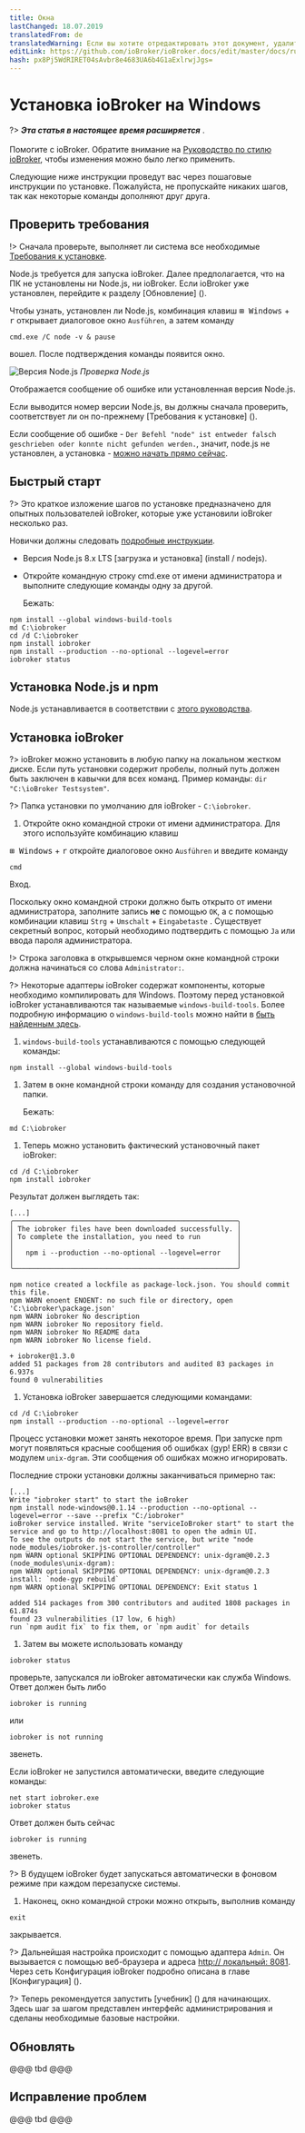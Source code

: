 ```yaml
---
title: Окна
lastChanged: 18.07.2019
translatedFrom: de
translatedWarning: Если вы хотите отредактировать этот документ, удалите поле «translationFrom», в противном случае этот документ будет снова автоматически переведен
editLink: https://github.com/ioBroker/ioBroker.docs/edit/master/docs/ru/install/windows.md
hash: px8Pj5WdRIRET04sAvbr8e4683UA6b4G1aExlrwjJgs=
---
```

# Установка ioBroker на Windows
?> ***Эта статья в настоящее время расширяется*** .<br><br> Помогите с ioBroker. Обратите внимание на [Руководство по стилю ioBroker](community/styleguidedoc), чтобы изменения можно было легко применить.

Следующие ниже инструкции проведут вас через пошаговые инструкции по установке. Пожалуйста, не пропускайте никаких шагов, так как некоторые команды дополняют друг друга.

## Проверить требования
!> Сначала проверьте, выполняет ли система все необходимые [Требования к установке](install/requirements).

Node.js требуется для запуска ioBroker. Далее предполагается, что на ПК не установлены ни Node.js, ни ioBroker. Если ioBroker уже установлен, перейдите к разделу [Обновление] ().

Чтобы узнать, установлен ли Node.js, комбинация клавиш <kbd>⊞ Windows</kbd> + <kbd>r</kbd> открывает диалоговое окно `Ausführen`, а затем команду

```
cmd.exe /C node -v & pause
```

вошел. После подтверждения команды появится окно.

![Версия Node.js](../../de/install/media/w02nodecheck.png) *Проверка Node.js*

Отображается сообщение об ошибке или установленная версия Node.js.

Если выводится номер версии Node.js, вы должны сначала проверить, соответствует ли он по-прежнему [Требования к установке] ().

Если сообщение об ошибке - `Der Befehl "node" ist entweder falsch geschrieben oder konnte nicht gefunden werden.`, значит, node.js не установлен, а установка - [можно начать прямо сейчас](#nodeinst).

## Быстрый старт
?> Это краткое изложение шагов по установке предназначено для опытных пользователей ioBroker, которые уже установили ioBroker несколько раз.

Новички должны следовать [подробные инструкции](#nodeinst).

* Версия Node.js 8.x LTS [загрузка и установка] (install / nodejs).
* Откройте командную строку cmd.exe от имени администратора и выполните следующие команды одну за другой.

  Бежать:

```
npm install --global windows-build-tools
md C:\iobroker
cd /d C:\iobroker
npm install iobroker
npm install --production --no-optional --logevel=error
iobroker status
```

<div id="nodeinst"></div>

## Установка Node.js и npm
Node.js устанавливается в соответствии с [этого руководства](install/nodejs).

## Установка ioBroker
?> ioBroker можно установить в любую папку на локальном жестком диске. Если путь установки содержит пробелы, полный путь должен быть заключен в кавычки для всех команд.
Пример команды: `dir "C:\ioBroker Testsystem"`.

?> Папка установки по умолчанию для ioBroker - `C:\iobroker`.

1. Откройте окно командной строки от имени администратора. Для этого используйте комбинацию клавиш

<kbd>⊞ Windows</kbd> + <kbd>r</kbd> откройте диалоговое окно `Ausführen` и введите команду

```
cmd
```

   Вход.

Поскольку окно командной строки должно быть открыто от имени администратора, заполните запись **не** с помощью `OK`, а с помощью комбинации клавиш `Strg` + `Umschalt` + `Eingabetaste` . Существует секретный вопрос, который необходимо подтвердить с помощью `Ja` или ввода пароля администратора.

!> Строка заголовка в открывшемся черном окне командной строки должна начинаться со слова `Administrator:`.

?> Некоторые адаптеры ioBroker содержат компоненты, которые необходимо компилировать для Windows. Поэтому перед установкой ioBroker устанавливаются так называемые `windows-build-tools`. Более подробную информацию о `windows-build-tools` можно найти в [быть найденным здесь](https://github.com/felixrieseberg/windows-build-tools).

1. `windows-build-tools` устанавливаются с помощью следующей команды:

```
npm install --global windows-build-tools
```

1. Затем в окне командной строки команду для создания установочной папки.

   Бежать:

```
md C:\iobroker
```

1. Теперь можно установить фактический установочный пакет ioBroker:

```
cd /d C:\iobroker
npm install iobroker
```

   Результат должен выглядеть так:

```
[...]
╭───────────────────────────────────────────────────────╮
│ The iobroker files have been downloaded successfully. │
│ To complete the installation, you need to run         │
│                                                       │
│   npm i --production --no-optional --logevel=error    │
│                                                       │
╰───────────────────────────────────────────────────────╯

npm notice created a lockfile as package-lock.json. You should commit this file.
npm WARN enoent ENOENT: no such file or directory, open 'C:\iobroker\package.json'
npm WARN iobroker No description
npm WARN iobroker No repository field.
npm WARN iobroker No README data
npm WARN iobroker No license field.

+ iobroker@1.3.0
added 51 packages from 28 contributors and audited 83 packages in 6.937s
found 0 vulnerabilities
```

1. Установка ioBroker завершается следующими командами:

```
cd /d C:\iobroker
npm install --production --no-optional --logevel=error
```

Процесс установки может занять некоторое время. При запуске npm могут появляться красные сообщения об ошибках (gyp! ERR) в связи с модулем `unix-dgram`. Эти сообщения об ошибках можно игнорировать.

   Последние строки установки должны заканчиваться примерно так:

```
[...]
Write "iobroker start" to start the ioBroker
npm install node-windows@0.1.14 --production --no-optional --logevel=error --save --prefix "C:/iobroker"
ioBroker service installed. Write "serviceIoBroker start" to start the service and go to http://localhost:8081 to open the admin UI.
To see the outputs do not start the service, but write "node node_modules/iobroker.js-controller/controller"
npm WARN optional SKIPPING OPTIONAL DEPENDENCY: unix-dgram@0.2.3 (node_modules\unix-dgram):
npm WARN optional SKIPPING OPTIONAL DEPENDENCY: unix-dgram@0.2.3 install: `node-gyp rebuild`
npm WARN optional SKIPPING OPTIONAL DEPENDENCY: Exit status 1

added 514 packages from 300 contributors and audited 1808 packages in 61.874s
found 23 vulnerabilities (17 low, 6 high)
run `npm audit fix` to fix them, or `npm audit` for details
```

1. Затем вы можете использовать команду

```
iobroker status
```

проверьте, запускался ли ioBroker автоматически как служба Windows.
Ответ должен быть либо

```
iobroker is running
```

   или

```
iobroker is not running
```

   звенеть.

   Если ioBroker не запустился автоматически, введите следующие команды:

```
net start iobroker.exe
iobroker status
```

   Ответ должен быть сейчас

```
iobroker is running
```

   звенеть.

?> В будущем ioBroker будет запускаться автоматически в фоновом режиме при каждом перезапуске системы.

1. Наконец, окно командной строки можно открыть, выполнив команду

```
exit
```

   закрывается.

?> Дальнейшая настройка происходит с помощью адаптера `Admin`. Он вызывается с помощью веб-браузера и адреса [http:// локальный: 8081](http://localhost:8081). Через сеть Конфигурация ioBroker подробно описана в главе [Конфигурация] ().

?> Теперь рекомендуется запустить [учебник] () для начинающих. Здесь шаг за шагом представлен интерфейс администрирования и сделаны необходимые базовые настройки.

## Обновлять
@@@ tbd @@@

## Исправление проблем
@@@ tbd @@@
